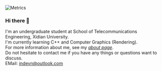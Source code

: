 

<!-- [![indevn's GitHub stats](https://github-readme-stats.vercel.app/api?username=indevn&theme=graywhite&show_icons=true)](https://github.com/anuraghazra/github-readme-stats)

Control the controllable, observe the observable, leave the rest alone. 
 -->
![Metrics](https://metrics.lecoq.io/indevn?template=classic&base.activity=0&base.community=0&base.repositories=0&base.metadata=0&activity=1&stars=1&base=header%2C%20activity%2C%20community%2C%20repositories%2C%20metadata&base.indepth=false&base.hireable=false&base.skip=false&stars=false&stars.limit=2&activity=false&activity.limit=5&activity.load=300&activity.days=14&activity.visibility=all&activity.timestamps=false&activity.filter=all&config.timezone=Asia%2FShanghai&config.display=large)

### Hi there 👋  
I'm an undergraduate student at School of Telecommunications Engineering, Xidian University.  
I'm currently learning C++ and Computer Graphics (Rendering).  
For more information about me, see my *[about page](https://www.indevn.com/about/)*.  
Do not hesitate to contact me if you have any things or questions want to discuss.  
EMail: [indevn@outlook.com](mailto:indevn@outlook.com) 
